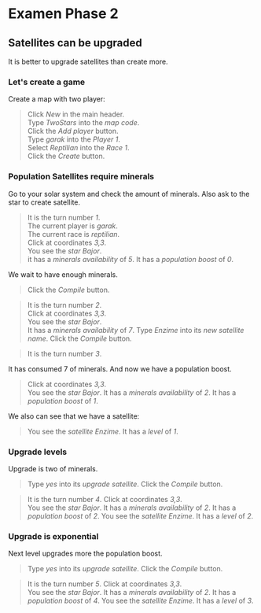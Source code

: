 # Examen Phase 2

## Satellites can be upgraded

It is better to upgrade satellites than create more.

### Let's create a game

Create a map with two player:

 > Click _New_ in the main header.  
 > Type _TwoStars_ into the _map code_.    
 > Click the _Add player_ button.  
 > Type _garak_ into the _Player 1_.  
 > Select _Reptilian_ into the _Race 1_.  
 > Click the _Create_ button.   
 <!-- SNAPSHOT create status=200 -->
 
### Population Satellites require minerals

Go to your solar system and check the amount of minerals.
Also ask to the star to create satellite.

 > It is the turn number _1_.  
 > The current player is _garak_.  
 > The current race is _reptilian_.  
 > Click at coordinates _3,3_.  
 > You see the _star_ _Bajor_.  
 > it has a _minerals availability_ of _5_.
 > It has a _population boost_ of _0_.

We wait to have enough minerals.

 > Click the _Compile_ button. 
 <!-- SNAPSHOT turn2 status=200 -->
 > It is the turn number _2_.  
 > Click at coordinates _3,3_.  
 > You see the _star_ _Bajor_.  
 > It has a _minerals availability_ of _7_.
 > Type _Enzime_ into its _new satellite name_.
 > Click the _Compile_ button. 
 <!-- SNAPSHOT turn3 status=200 -->
 > It is the turn number _3_.  

 
It has consumed 7 of minerals.
And now we have a population boost.

 > Click at coordinates _3,3_.  
 > You see the _star_ _Bajor_.
 > It has a _minerals availability_ of _2_.
 > It has a _population boost_ of _1_.

We also can see that we have a satellite:

 > You see the _satellite_ _Enzime_.
 > It has a _level_ of _1_.

### Upgrade levels

Upgrade is two of minerals.

 > Type _yes_ into its _upgrade satellite_.
 > Click the _Compile_ button. 
 <!-- SNAPSHOT turn4 status=200 -->
 > It is the turn number _4_.
 > Click at coordinates _3,3_.  
 > You see the _star_ _Bajor_.
 > It has a _minerals availability_ of _2_.
 > It has a _population boost_ of _2_.
 > You see the _satellite_ _Enzime_.
 > It has a _level_ of _2_.

### Upgrade is exponential

Next level upgrades more the population boost.

 > Type _yes_ into its _upgrade satellite_.
 > Click the _Compile_ button. 
 <!-- SNAPSHOT turn5 status=200 -->
 > It is the turn number _5_.
 > Click at coordinates _3,3_.  
 > You see the _star_ _Bajor_.
 > It has a _minerals availability_ of _2_.
 > It has a _population boost_ of _4_.
 > You see the _satellite_ _Enzime_.
 > It has a _level_ of _3_.
